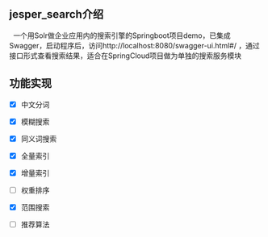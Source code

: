## jesper_search介绍
   一个用Solr做企业应用内的搜索引擎的Springboot项目demo，已集成Swagger，启动程序后，访问http://localhost:8080/swagger-ui.html#/ ，通过接口形式查看搜索结果，适合在SpringCloud项目做为单独的搜索服务模块

## 功能实现
- [x] 中文分词
- [x] 模糊搜索
- [x] 同义词搜索
- [x] 全量索引
- [x] 增量索引
- [ ] 权重排序
- [x] 范围搜索
- [ ] 推荐算法

